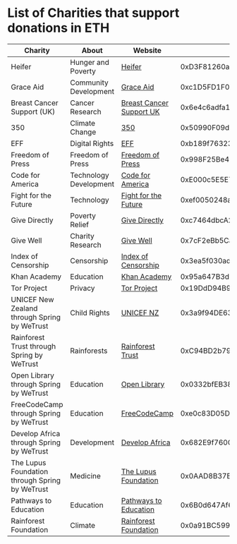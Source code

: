 # List of Charities that support donations in ETH

| Charity                    | About                 | Website                                                         | ETH Address                                |   |
|----------------------------|-----------------------|-----------------------------------------------------------------|--------------------------------------------|---|
| Heifer                     | Hunger and Poverty    | [Heifer](https://www.heifer.org/)                               | 0xD3F81260a44A1df7A7269CF66Abd9c7e4f8CdcD1 |   |
| Grace Aid                  | Community Development | [Grace Aid](https://graceaid.org/)                               | 0xc1D5FD1F0D969075040988e37Df3643Af724995D |   |
| Breast Cancer Support (UK) | Cancer Research       | [Breast Cancer Support UK](https://breastcancersupport.org.uk/) | 0x6e4c6adfa15cada2699fd2c16290ea1f71d0f9d7 |   |
| 350                        | Climate Change        | [350](https://350.org/)                                         | 0x50990F09d4f0cb864b8e046e7edC749dE410916b |   |
| EFF                        | Digital Rights        | [EFF](https://www.eff.org/)                                     | 0xb189f76323678E094D4996d182A792E52369c005 |   |
| Freedom of Press                        | Freedom of Press        | [Freedom of Press](https://freedom.press/)                                     | 0x998F25Be40241CA5D8F5fCaF3591B5ED06EF3Be7 |   |
| Code for America                        | Technology Development        | [Code for America](https://www.codeforamerica.org/)                                     | 0xE000c5E5E74472B3584427c115712Eb325cf3ff5 |   |
| Fight for the Future                        | Technology        | [Fight for the Future](https://www.fightforthefuture.org/)                                     | 0xef0050248ae8e5559bdc6357cc2574fcdf434837 |   |
| Give Directly                        | Poverty Relief        | [Give Directly](https://www.givedirectly.org/)                                     | 0xc7464dbcA260A8faF033460622B23467Df5AEA42 |   |
| Give Well                        | Charity Research        | [Give Well](https://www.givewell.org/)                                     | 0x7cF2eBb5Ca55A8bd671A020F8BDbAF07f60F26C1 |   |
| Index of Censorship                        | Censorship        | [Index of Censorship](https://www.indexoncensorship.org/)                                     | 0x3ea5f030ade93a8d0400dcbdac259e7348164fc1 |   |
| Khan Academy                        | Education        | [Khan Academy](https://www.khanacademy.org/)                                     | 0x95a647B3d8a3F11176BAdB799b9499C671fa243a |   |
| Tor Project                        | Privacy        | [Tor Project](https://www.torproject.org/)                                     | 0x19DdD94B94D3c68385c897846AB44Ac99DBFAe0f |   |
| UNICEF New Zealand through Spring by WeTrust                        | Child Rights        | [UNICEF NZ](https://www.unicef.org.nz/)                                     | 0x3a9f94DE63612f4A117Adf20F745bd420d148ac1 |   |
| Rainforest Trust through Spring by WeTrust                        | Rainforests        | [Rainforest Trust](https://www.rainforesttrust.org/)                                     | 0xC94BD2b79921DAa2395EB74934D867346C4C71d4 |   |
| Open Library through Spring by WeTrust                        | Education        | [Open Library](https://openlibrary.org/)                                     | 0x0332bfEB38bF8b225cEEdF1EbF5F0e3Af0bb81CC |   |
| FreeCodeCamp through Spring by WeTrust                        | Education        | [FreeCodeCamp](https://www.freecodecamp.org/)                                     | 0xe0c83D05DB000393B22F85432F047167a5d650a8 |   |
| Develop Africa through Spring by WeTrust                        | Development        | [Develop Africa](https://www.developafrica.org/)                                     | 0x682E9f760C5Be1A954A3e0499c5fb43faf4B86fB |   |
| The Lupus Foundation through Spring by WeTrust                        | Medicine        | [The Lupus Foundation](https://www.lupus.org/)                                     | 0x0AAD8B37E1f9a2AA3088c5bd3235bB120F40E8aD |   |
| Pathways to Education                        | Education        | [Pathways to Education](https://www.pathwaystoeducation.ca/donate-ethereum/)                                     | 0x6B0d647Af6c9ff7CE6D507849eAbF649D045623e |   |
| Rainforest Foundation                        | Climate        | [Rainforest Foundation](https://www.rainforestfoundation.org)                                     | 0x0a91BC5990ebB27131FF81E97E7e2339433d1671 |   |